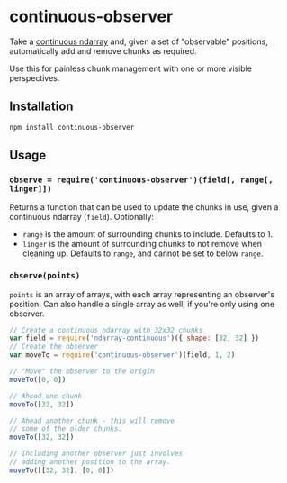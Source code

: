 # continuous-observer #

Take a [continuous ndarray](http://github.com/hughsk/ndarray-continuous) and, given a
set of "observable" positions, automatically add and remove chunks as required.

Use this for painless chunk management with one or more visible perspectives.

## Installation ##

``` bash
npm install continuous-observer
```

## Usage ##

### `observe = require('continuous-observer')(field[, range[, linger]])` ###

Returns a function that can be used to update the chunks in use, given a
continuous ndarray (`field`). Optionally:

* `range` is the amount of surrounding chunks to include. Defaults to 1.
* `linger` is the amount of surrounding chunks to not remove when cleaning up.
  Defaults to `range`, and cannot be set to below `range`.

### `observe(points)` ###

`points` is an array of arrays, with each array representing an observer's
position. Can also handle a single array as well, if you're only using one
observer.

``` javascript
// Create a continuous ndarray with 32x32 chunks
var field = require('ndarray-continuous')({ shape: [32, 32] })
// Create the observer
var moveTo = require('continuous-observer')(field, 1, 2)

// "Move" the observer to the origin
moveTo([0, 0])

// Ahead one chunk
moveTo([32, 32])

// Ahead another chunk - this will remove
// some of the older chunks.
moveTo([32, 32])

// Including another observer just involves
// adding another position to the array.
moveTo([[32, 32], [0, 0]])
```
